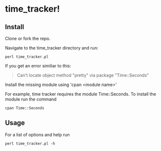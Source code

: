 time_tracker!
============


## Install
Clone or fork the repo.

Navigate to the time_tracker directory and run:

    perl time_tracker.pl

If you get an error similiar to this:

> Can't locate object method "pretty" via package "Time::Seconds"


Install the missing module using 'cpan \<module name\>'
  
  For example, time tracker requires the module Time::Seconds. To install the module run the command 
  
    cpan Time::Seconds  
  

## Usage
For a list of options and help run

    perl time_tracker.pl -h
